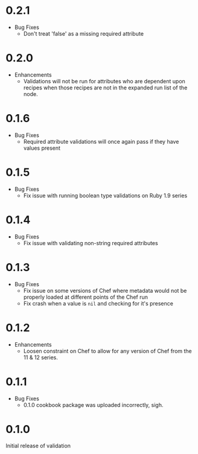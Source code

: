 # 0.2.1

* Bug Fixes
  * Don't treat 'false' as a missing required attribute

# 0.2.0

* Enhancements
  * Validations will not be run for attributes who are dependent upon recipes when those recipes are not in the expanded run list of the node.

# 0.1.6

* Bug Fixes
  * Required attribute validations will once again pass if they have values present

# 0.1.5

* Bug Fixes
  * Fix issue with running boolean type validations on Ruby 1.9 series

# 0.1.4

* Bug Fixes
  * Fix issue with validating non-string required attributes

# 0.1.3

* Bug Fixes
  * Fix issue on some versions of Chef where metadata would not be properly loaded at different points of the Chef run
  * Fix crash when a value is `nil` and checking for it's presence

# 0.1.2

* Enhancements
  * Loosen constraint on Chef to allow for any version of Chef from the 11 & 12 series.

# 0.1.1

* Bug Fixes
  * 0.1.0 cookbook package was uploaded incorrectly, sigh.

# 0.1.0

Initial release of validation
